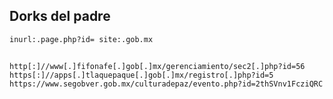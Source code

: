 ## Dorks del padre

````
inurl:.page.php?id= site:.gob.mx
````

##

````
http[:]//www[.]fifonafe[.]gob[.]mx/gerenciamiento/sec2[.]php?id=56
https[:]//apps[.]tlaquepaque[.]gob[.]mx/registro[.]php?id=5
https://www.segobver.gob.mx/culturadepaz/evento.php?id=2thSVnv1FcziQRC
````
